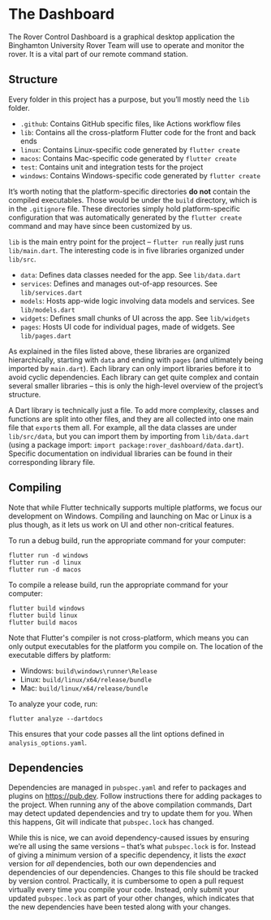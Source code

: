 # The Dashboard
The Rover Control Dashboard is a graphical desktop application the Binghamton University Rover Team will use to operate and monitor the rover. It is a vital part of our remote command station.

## Structure 

Every folder in this project has a purpose, but you’ll mostly need the `lib` folder. 

- `.github`: Contains GitHub specific files, like Actions workflow files
- `lib`: Contains all the cross-platform Flutter code for the front and back ends
- `linux`: Contains Linux-specific code generated by `flutter create`
- `macos`: Contains Mac-specific code generated by `flutter create`
- `test`: Contains unit and integration tests for the project
- `windows`: Contains Windows-specific code generated by `flutter create`

It’s worth noting that the platform-specific directories **do not** contain the compiled executables. Those would be under the `build` directory, which is in the `.gitignore` file. These directories simply hold platform-specific configuration that was automatically generated by the `flutter create` command and may have since been customized by us. 

`lib` is the main entry point for the project – `flutter run` really just runs `lib/main.dart`. The interesting code is in five libraries organized under `lib/src`.

- `data`: Defines data classes needed for the app. See `lib/data.dart`
- `services`: Defines and manages out-of-app resources. See `lib/services.dart`
- `models`: Hosts app-wide logic involving data models and services. See `lib/models.dart`
- `widgets`: Defines small chunks of UI across the app. See `lib/widgets`
- `pages`: Hosts UI code for individual pages, made of widgets. See `lib/pages.dart`

As explained in the files listed above, these libraries are organized hierarchically, starting with `data` and ending with `pages` (and ultimately being imported by `main.dart`). Each library can only import libraries before it to avoid cyclic dependencies. Each library can get quite complex and contain several smaller libraries – this is only the high-level overview of the project’s structure. 

A Dart library is technically just a file. To add more complexity, classes and functions are split into other files, and they are all collected into one main file that `export`s them all. For example, all the data classes are under `lib/src/data`, but you can import them by importing from `lib/data.dart` (using a package import: `import package:rover_dashboard/data.dart`). Specific documentation on individual libraries can be found in their corresponding library file. 

 ## Compiling

Note that while Flutter technically supports multiple platforms, we focus our development on Windows. Compiling and launching on Mac or Linux is a plus though, as it lets us work on UI and other non-critical features. 
 
To run a debug build, run the appropriate command for your computer:

```
flutter run -d windows
flutter run -d linux
flutter run -d macos
```

To compile a release build, run the appropriate command for your computer: 

```
flutter build windows
flutter build linux
flutter build macos
```

Note that Flutter's compiler is not cross-platform, which means you can only output executables for the platform you compile on. The location of the executable differs by platform: 

- Windows: `build\windows\runner\Release`
- Linux: `build/linux/x64/release/bundle`
- Mac: `build/linux/x64/release/bundle`

To analyze your code, run: 

```
flutter analyze --dartdocs
```

This ensures that your code passes all the lint options defined in `analysis_options.yaml`.

## Dependencies

Dependencies are managed in `pubspec.yaml` and refer to packages and plugins on https://pub.dev. Follow instructions there for adding packages to the project. When running any of the above compilation commands, Dart may detect updated dependencies and try to update them for you. When this happens, Git will indicate that `pubspec.lock` has changed. 

While this is nice, we can avoid dependency-caused issues by ensuring we’re all using the same versions – that’s what `pubspec.lock` is for. Instead of giving a minimum version of a specific dependency, it lists the _exact_ version for _all_ dependencies, both our own dependencies and dependencies of our dependencies. Changes to this file should be tracked by version control. Practically, it is cumbersome to open a pull request virtually every time you compile your code. Instead, only submit your updated `pubspec.lock` as part of your other changes, which indicates that the new dependencies have been tested along with your changes. 
